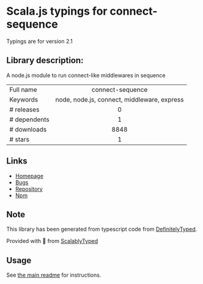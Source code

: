 
# Scala.js typings for connect-sequence

Typings are for version 2.1

## Library description:
A node.js module to run connect-like middlewares in sequence

|                    |                 |
| ------------------ | :-------------: |
| Full name          | connect-sequence |
| Keywords           | node, node.js, connect, middleware, express |
| # releases         | 0 |
| # dependents       | 1 |
| # downloads        | 8848 |
| # stars            | 1 |

## Links
- [Homepage](https://github.com/sirap-group/connect-sequence#readme)
- [Bugs](https://github.com/sirap-group/connect-sequence/issues)
- [Repository](https://github.com/sirap-group/connect-sequence)
- [Npm](https://www.npmjs.com/package/connect-sequence)
    


## Note
This library has been generated from typescript code from [DefinitelyTyped](https://definitelytyped.org).

Provided with :purple_heart: from [ScalablyTyped](https://github.com/oyvindberg/ScalablyTyped)

## Usage
See [the main readme](../../readme.md) for instructions.


